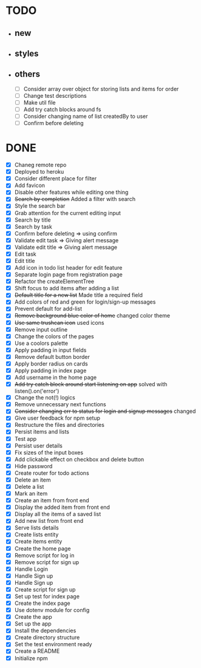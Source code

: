 # TODO

  - ## new


  - ## styles


  - ## others

    - [ ] Consider array over object for storing lists and items for order
    - [ ] Change test descriptions
    - [ ] Make util file
    - [ ] Add try catch blocks around fs
    - [ ] Consider changing name of list createdBy to user
    - [ ] Confirm before deleting

# DONE

  - [x] Chaneg remote repo
  - [x] Deployed to heroku
  - [x] Consider different place for filter
  - [x] Add favicon
  - [x] Disable other features while editing one thing
  - [x] ~~Search by completion~~ Added a filter with search
  - [x] Style the search bar
  - [x] Grab attention for the current editing input 
  - [x] Search by title
  - [x] Search by task
  - [x] Confirm before deleting => using confirm
  - [x] Validate edit task => Giving alert message
  - [x] Validate edit title => Giving alert message
  - [x] Edit task
  - [x] Edit title
  - [x] Add icon in todo list header for edit feature
  - [x] Separate login page from registration page
  - [x] Refactor the createElementTree
  - [x] Shift focus to add items after adding a list
  - [x] ~~Default title for a new list~~ Made title a required field
  - [x] Add colors of red and green for login/sign-up messages
  - [x] Prevent default for add-list
  - [x] ~~Remove background blue color of home~~ changed color theme
  - [x] ~~Use same trushcan icon~~ used icons
  - [x] Remove input outline
  - [x] Change the colors of the pages
  - [x] Use a coolors palette
  - [x] Apply padding in input fields
  - [X] Remove default button border
  - [X] Apply border radius on cards
  - [x] Apply padding in index page
  - [x] Add username in the home page
  - [x] ~~Add try catch block around start listening on app~~ solved with listen().on('error')
  - [x] Change the not(!) logics
  - [x] Remove unnecessary next functions
  - [x] ~~Consider changing err to status for login and signup messages~~ changed
  - [x] Give user feedback for npm setup
  - [x] Restructure the files and directories
  - [x] Persist items and lists
  - [x] Test app
  - [x] Persist user details
  - [x] Fix sizes of the input boxes
  - [x] Add clickable effect on checkbox and delete button
  - [x] Hide password
  - [x] Create router for todo actions
  - [x] Delete an item
  - [x] Delete a list
  - [x] Mark an item
  - [x] Create an item from front end
  - [x] Display the added item from front end
  - [x] Display all the items of a saved list 
  - [x] Add new list from front end
  - [x] Serve lists details
  - [x] Create lists entity
  - [x] Create items entity
  - [x] Create the home page
  - [x] Remove script for log in
  - [x] Remove script for sign up
  - [x] Handle Login
  - [x] Handle Sign up
  - [x] Handle Sign up
  - [x] Create script for sign up
  - [x] Set up test for index page
  - [x] Create the index page
  - [x] Use dotenv module for config
  - [x] Create the app
  - [x] Set up the app
  - [x] Install the dependencies
  - [x] Create directory structure
  - [x] Set the test environment ready
  - [x] Create a README
  - [x] Initialize npm
